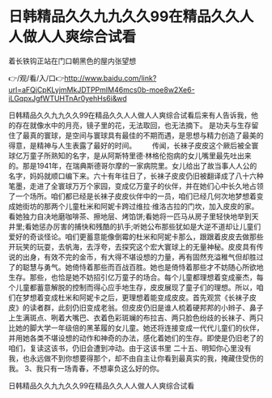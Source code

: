 # 日韩精品久久九九久久99在精品久久人人做人人爽综合试看
着长铁钩正站在门口朝黑色的屋内张望想

👉/观/看/入/口👉http://www.baidu.com/link?url=aFQjCpKLyjmMkJDTPPmIM46mcs0b-moe8w2Xe6-iLGqpxJgfWTUHTnAr0yehHs6i&wd

日韩精品久久九九久久99在精品久久人人做人人爽综合试看后来有人告诉我，他的存在就像水中的月亮，镜子里的花，无法取回，也无法摘下。
	是功夫与生存留住了最真的寰球，是空间与寰球具有最佳的不期而遇，是思想与精力创造了最美的得意，是精神与人生表露了最好的时间。
　　传闻，长袜子皮皮这个厥后被全寰球亿万童子所熟知的名字，是从阿斯特里德·林格伦抱病的女儿嘴里最先吐出来的。那是1941年，在瑞典斯德哥尔摩的一家病院里。女儿给出了故当事人人公的名字，妈妈就顺口编下来。六十有年往日了，长袜子皮皮仍旧被翻译成了八十六种笔墨，走进了全寰球万万个家园，变成亿万童子的伙伴，并在她们心中长久地占领了一个场所。咱们都已经是长袜子皮皮伙伴中的一员，咱们已经几何次地梦想着变成她街坊的那两个儿童杜米和阿妮卡跨过维拉·维洛古拉的门坎，加入皮皮的家。看她独力自决地磨咖啡茶、擦地层、烤馅饼;看她将一匹马从房子里轻快地举到天井里;看她惩办厉害的捕快和残酷的扒手;听她公布那些犹如是大逆不道却让儿童们爱好的奇谈怪论。咱们更蓄意能像倒霉的杜米和阿妮卡那么，跟跟着皮皮去做那些开玩笑的玩耍，去帆海，去浮夸，去探究这个宏大寰球上的无量神秘。皮皮具有传说的出身，有效不完的金币，有大得不堪设想的力量，再有固然充溢稚气但却胜过了的聪慧与勇气。她倚恃着那些而百战百胜。她也是倚恃着那些才不妨随心所欲地生存。那些，也恰是她不妨招引亿万童子的场合。每个儿童都理想着变成豪杰，每个儿童都蓄意解脱的控制而得心应手地生存，皮皮展现了童子们的理想。所以，咱们在梦想着变成杜米和阿妮卡之后，更理想着能变成皮皮。首先观赏《长袜子皮皮》的读者群，此刻仍旧变成老翁。但皮皮仍旧是谁人梳着硬邦邦的小辫子、鼻子上生满斑点、咧着大嘴巴、衣着色彩斑斓的布拉吉、两只脸色纷歧的长袜子、两只比她的脚大学一年级倍的黑革履的女儿童。她还将连接变成一代代儿童们的伙伴，并用她各类不堪设想的动作和神奇的办法，感化着她们的生存。即使是仍旧老了的咱们，复读这该书，仍旧会遭到冲动。由于这该书里
	二十五、明知你心里没有我，也永远做不到你想要得那个，却不由自主让你看到最真实的我，掩藏住受伤的我。
	3、我只有一场青春，不想辜负这么好的你。

日韩精品久久九九久久99在精品久久人人做人人爽综合试看
